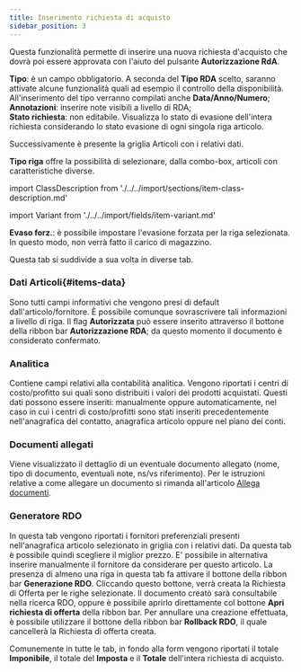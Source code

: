 ```yaml
---
title: Inserimento richiesta di acquisto
sidebar_position: 3
---
```


Questa funzionalità permette di inserire una nuova richiesta d'acquisto che dovrà poi essere approvata con l'aiuto del pulsante **Autorizzazione RdA**.

**Tipo**: è un campo obbligatorio. A seconda del **Tipo RDA** scelto, saranno attivate alcune funzionalità quali ad esempio il controllo della disponibilità. All'inserimento del tipo verranno compilati anche **Data/Anno/Numero**;           
**Annotazioni**: inserire note visibili a livello di RDA;             
**Stato richiesta**: non editabile. Visualizza lo stato di evasione dell'intera richiesta considerando lo stato evasione di ogni singola riga articolo.

Successivamente è presente la griglia Articoli con i relativi dati. 

**Tipo riga** offre la possibilità di selezionare, dalla combo-box, articoli con caratteristiche diverse.

import ClassDescription from './../../import/sections/item-class-description.md'

<ClassDescription />

import Variant from './../../import/fields/item-variant.md'

<Variant />

**Evaso forz.**: è possibile impostare l'evasione forzata per la riga selezionata. In questo modo, non verrà fatto il carico di magazzino.

Questa tab si suddivide a sua volta in diverse tab.

### Dati Articoli{#items-data}

Sono tutti campi informativi che vengono presi di default dall'articolo/fornitore. È possibile comunque sovrascrivere tali informazioni a livello di riga.
Il flag **Autorizzata** può essere inserito attraverso il bottone della ribbon bar **Autorizzazione RDA**; da questo momento il documento è considerato confermato.

### Analitica

Contiene campi relativi alla contabilità analitica. Vengono riportati i centri di costo/profitto sui quali sono distribuiti i valori dei prodotti acquistati. Questi dati possono essere inseriti: manualmente oppure automaticamente, nel caso in cui i centri di costo/profitti sono stati inseriti precedentemente nell'anagrafica del contatto, anagrafica articolo oppure nel piano dei conti.

### Documenti allegati

Viene visualizzato il dettaglio di un eventuale documento allegato (nome, tipo di documento, eventuali note, ns/vs riferimento). Per le istruzioni relative a come allegare un documento si rimanda all'articolo  [Allega documenti](/docs/guide/operations-with-data/attach-documents).

### Generatore RDO

In questa tab vengono riportati i fornitori preferenziali presenti nell'anagrafica articolo selezionato in griglia con i relativi dati. Da questa tab è possibile quindi scegliere il miglior prezzo. 
E' possibile in alternativa inserire manualmente il fornitore da considerare per questo articolo. 
La presenza di almeno una riga in questa tab fa attivare il bottone della ribbon bar **Generazione RDO**. Cliccando questo bottone, verrà creata la Richiesta di Offerta per le righe selezionate. Il documento creatò sarà consultabile nella ricerca RDO, oppure è possibile aprirlo direttamente col bottone **Apri richiesta di offerta** della ribbon bar.
Per annullare una creazione effettuata, è possibile utilizzare il bottone della ribbon bar **Rollback RDO**, il quale cancellerà la Richiesta di offerta creata.


Comunemente in tutte le tab, in fondo alla form vengono riportati il totale **Imponibile**, il totale del **Imposta** e il **Totale** dell'intera richiesta di acquisto.
